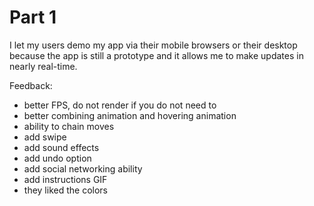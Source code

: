 
# Part 1

I let my users demo my app via their mobile browsers or their desktop because the app
is still a prototype and it allows me to make updates in nearly real-time.

Feedback:

- better FPS, do not render if you do not need to
- better combining animation and hovering animation
- ability to chain moves
- add swipe
- add sound effects
- add undo option
- add social networking ability
- add instructions GIF
- they liked the colors
